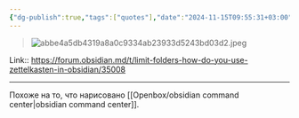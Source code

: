 ```yaml
---
{"dg-publish":true,"tags":["quotes"],"date":"2024-11-15T09:55:31+03:00","title":"Zettelkasten in Obsidian","modified_at":"2024-11-15T09:56:12+03:00","aliases":"Zettelkasten in Obsidian","permalink":"/mine/quotes/202411150955/","dgPassFrontmatter":true}
---
```



> ![abbe4a5db4319a8a0c9334ab23933d5243bd03d2.jpeg](/images/abbe4a5db4319a8a0c9334ab23933d5243bd03d2.jpeg)

Link:: https://forum.obsidian.md/t/limit-folders-how-do-you-use-zettelkasten-in-obsidian/35008

---

Похоже на то, что нарисовано [[Openbox/obsidian command center|obsidian command center]].
